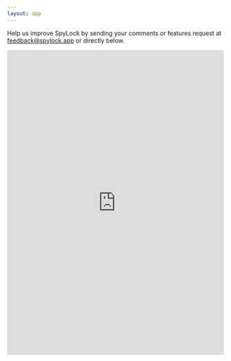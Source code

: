```yaml
---
layout: app
---
```


Help us improve SpyLock by sending your comments or features request at <a href="mailto:feedback@spylock.app">feedback@spylock.app</a> or directly below. 

<div align="center">
<iframe src="https://docs.google.com/forms/d/e/1FAIpQLScliHAnO-Ykt5SqPJ7z99tOo6A8OV5uIlR6wl5cR1_ADVxaUg/viewform?embedded=true" id="iFrameForm" width="100%" height="709" frameborder="0" marginheight="0" marginwidth="0">Loading…</iframe>
</div>
